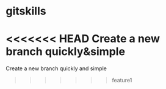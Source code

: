 # gitskills
<<<<<<< HEAD
Create a new branch quickly&simple
=======
Create a new branch quickly and simple
>>>>>>> feature1
